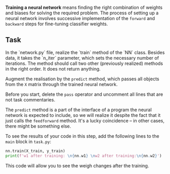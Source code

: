 **Training a neural network** means finding the right combination of weights and biases for solving the required problem. 
The process of setting up a neural network involves successive implementation of the `forward` and `backward` steps for fine-tuning classifier weights.

<h2>Task</h2>
In the `network.py` file, realize the `train` method of the `NN` class. Besides data, it takes the `n_iter` parameter, which sets
the necessary number of iterations. The method should call two other (previously realized) methods in the right order. It does not return anything.

Augment the realisation by the `predict` method, which passes all objects from the `X` matrix through the trained neural network.

Before you start, delete the `pass` operator and uncomment all lines that are not task commentaries.

<div class="hint"> The <code>predict</code> method is a part of the interface of a program the neural network is expected to include, so we will realize it 
despite the fact that it just calls the <code>feedforward</code> method. It's a lucky coincidence – in other cases, there might be
something else.</div>

To see the results of your code in this step, add the following lines to the `main` block in `task.py`:

```python
nn.train(X_train, y_train)
print(f'w1 after training: \n{nn.w1} \nw2 after training:\n{nn.w2}')
```
This code will allow you to see the weigh changes after the training.

 

